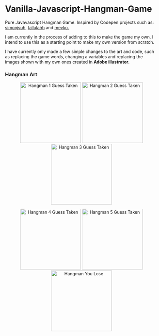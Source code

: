 <h1> Vanilla-Javascript-Hangman-Game </h1>
<p>
Pure Javavascript Hangman Game. Inspired by Codepen projects such as: 
<a href="https://codepen.io/simonjsuh">simonjsuh</a>,
<a href="https://codepen.io/tallulahh">tallulahh</a>
and
<a href="https://codepen.io/mevko">mevko.</a>
</p>

I am currently in the process of adding to this to make the game my own. I intend to use this as a starting point to make my own version from scratch. 

I have currently only made a few simple changes to the art and code, such as replacing the game words, changing a variables and replacing the images shown with my own ones created in <b> Adobe illustrator</b>.

<h3> Hangman Art </h3>

<p align="center">
  <img src="https://user-images.githubusercontent.com/64873698/131161134-3c006101-38e0-48ed-8c21-f0b61a66c535.jpg" width="200"  alt="Hangman 1 Guess Taken">

  <img src="https://user-images.githubusercontent.com/64873698/131161138-188fa0f0-5926-42db-9b08-7ca98bb439e5.jpg" width="200"  alt="Hangman 2 Guess Taken">

  <img src="https://user-images.githubusercontent.com/64873698/131161141-44c3eb7f-9f9c-4d58-b20a-30589238d711.jpg" width="200"  alt="Hangman 3 Guess Taken">
</p>
<p align="center">
  <img src="https://user-images.githubusercontent.com/64873698/131161145-60f7729d-72f4-4c12-9c14-1a86a02141aa.jpg" width="200"  alt="Hangman 4 Guess Taken">
  
  <img src="https://user-images.githubusercontent.com/64873698/131161153-df1e96f1-3437-43c1-92d6-0b41b17fb221.jpg" width="200"  alt="Hangman 5 Guess Taken">

  <img src="https://user-images.githubusercontent.com/64873698/131161155-373b82f1-3daa-403b-abe5-a05f884292eb.jpg" width="200"  alt="Hangman You Lose">
</p>


